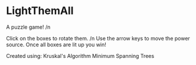 # LightThemAll
A puzzle game! /n

Click on the boxes to rotate them. /n
Use the arrow keys to move the power source.
Once all boxes are lit up you win!

Created using:
Kruskal's Algorithm
Minimum Spanning Trees
